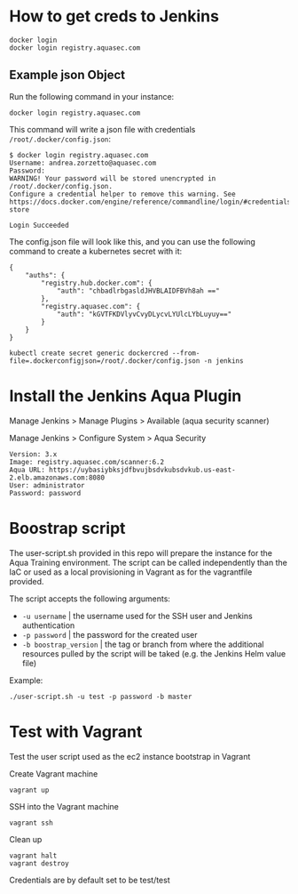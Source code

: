 # How to get creds to Jenkins
```
docker login
docker login registry.aquasec.com
```

## Example json Object
Run the following command in your instance:

```
docker login registry.aquasec.com
```

This command will write a json file with credentials `/root/.docker/config.json`:
```
$ docker login registry.aquasec.com
Username: andrea.zorzetto@aquasec.com
Password: 
WARNING! Your password will be stored unencrypted in /root/.docker/config.json.
Configure a credential helper to remove this warning. See
https://docs.docker.com/engine/reference/commandline/login/#credentials-store

Login Succeeded
```

The config.json file will look like this, and you can use the following command to create a kubernetes secret with it:
```
{
    "auths": {
        "registry.hub.docker.com": {
            "auth": "chbadlrbgasldJHVBLAIDFBVh8ah =="
        },
        "registry.aquasec.com": {
            "auth": "kGVTFKDVlyvCvyDLycvLYUlcLYbLuyuy=="
        }
    }
}

kubectl create secret generic dockercred --from-file=.dockerconfigjson=/root/.docker/config.json -n jenkins
```

# Install the Jenkins Aqua Plugin

Manage Jenkins > Manage Plugins > Available (aqua security scanner)

Manage Jenkins > Configure System > Aqua Security

```
Version: 3.x
Image: registry.aquasec.com/scanner:6.2
Aqua URL: https://uybasiybksjdfbvujbsdvkubsdvkub.us-east-2.elb.amazonaws.com:8080
User: administrator
Password: password
```

# Boostrap script
The user-script.sh provided in this repo will prepare the instance for the Aqua Training environment. The script can be called independently than the IaC or used as a local provisioning in Vagrant as for the vagrantfile provided.

The script accepts the following arguments:

* `-u username` | the username used for the SSH user and Jenkins authentication
* `-p password` | the password for the created user
* `-b boostrap_version` | the tag or branch from where the additional resources pulled by the script will be taked (e.g. the Jenkins Helm value file)

Example:

```
./user-script.sh -u test -p password -b master
```

# Test with Vagrant
Test the user script used as the ec2 instance bootstrap in Vagrant

Create Vagrant machine
```
vagrant up
```

SSH into the Vagrant machine
```
vagrant ssh
```

Clean up
```
vagrant halt
vagrant destroy
```

Credentials are by default set to be test/test